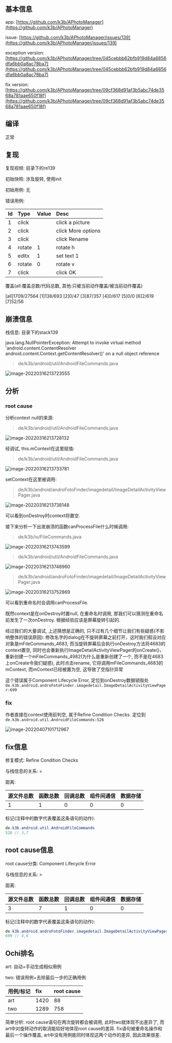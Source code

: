 ## 基本信息

app: [https://github.com/k3b/APhotoManager](https://github.com/k3b/APhotoManager)

issue: [https://github.com/k3b/APhotoManager/issues/139](https://github.com/k3b/APhotoManager/issues/139)

exception version: [https://github.com/k3b/APhotoManager/tree/045cebbb62bfb919d84a6856dfa6bb0a8ac78ba7](https://github.com/k3b/APhotoManager/tree/045cebbb62bfb919d84a6856dfa6bb0a8ac78ba7)

fix version: [https://github.com/k3b/APhotoManager/tree/09cf368d91af3b5abc74de3568a781aae650f18f](https://github.com/k3b/APhotoManager/tree/09cf368d91af3b5abc74de3568a781aae650f18f)

## 编译

正常

## 复现

复现视频: 目录下的re139

初始快照: 涉及旋转, 使用init

初始用例: 无

错误用例:

|Id|Type|Value|Desc|
|:----|:----|:----|:----|
|1|click|    |click a picture|
|2|click|    |click More options|
|3|click|    |click Rename|
|4|rotate|1|rotate h|
|5|editx|1|set text 1|
|6|rotate|0|rotate v|
|7|click|    |click OK|

覆盖(all:覆盖总数/代码总数, 其他:只被当前动作覆盖/被当前动作覆盖)

[all]1709/27564 [1]138/693 [2]0/47 [3]87/357 [4]0/617 [5]0/0 [6]2/619 [7]52/56  

## 崩溃信息

栈信息: 目录下的stack139

java.lang.NullPointerException: Attempt to invoke virtual method 'android.content.ContentResolver android.content.Context.getContentResolver()' on a null object reference

> de/k3b/android/util/AndroidFileCommands.java

![image-20220316213723555](README.assets/image-20220316213723555.png)

## 分析

### root cause

分析context null的来源:

> de/k3b/android/util/AndroidFileCommands.java

![image-20220316213728132](README.assets/image-20220316213728132.png)

经调试, this.mContext在这里赋值:

> de/k3b/android/util/AndroidFileCommands.java

![image-20220316213733781](README.assets/image-20220316213733781.png)

setContext在这里被调用: 

> de/k3b/android/androFotoFinder/imagedetail/ImageDetailActivityViewPager.java

![image-20220316213738148](README.assets/image-20220316213738148.png)

可以看到onDestroy时context将置空.

接下来分析一下出发崩溃的函数canProcessFile什么时候调用:

> de/k3b/io/FileCommands.java

![image-20220316213743599](README.assets/image-20220316213743599.png)

> de/k3b/android/util/AndroidFileCommands.java

![image-20220316213748960](README.assets/image-20220316213748960.png)

> de/k3b/android/androFotoFinder/imagedetail/ImageDetailActivityViewPager.java

![image-20220316213752869](README.assets/image-20220316213752869.png)

可以看到重命名时会调用canProcessFile.

既然context是在onDestroy时置null, 在重命名时调用, 那我们可以猜测在重命名前发生了一次onDestroy. 根据经验应该是屏幕旋转引起的. 

经过我们的大量调试, 上述猜想是正确的, 只不过有几个细节让我们有些疑惑(不影响整体的错误原因):  修改名字的dialog在不旋转屏幕之前打开，这时我们假设对应对象是mFileCommands_4683, 而当旋转屏幕后会执行onDestroy方法将4683的context置空, 同时也会重新执行ImageDetailActivityViewPager的onCreate()，重新创建一个mFileCommands_4982(为什么是重新创建了一个, 而不是在4683上onCreate令我们疑惑), 此时点击rename, 它将调用mFileCommands_4683的mContext, 而mContext已经被置为空, 这导致了空指针异常

这个错误属于Component Lifecycle Error, 定位到onDestroy数据销毁处`de.k3b.android.androFotoFinder.imagedetail.ImageDetailActivityViewPager:699`

### fix

作者直接在context使用前判空, 属于Refine Condition Checks. 定位到`de.k3b.android.util.AndroidFileCommands:526`

![image-20220407101712967](README.assets/image-20220407101712967.png)

## fix信息

修复模式: Refine Condition Checks

与栈信息的关系: =

距离:

|源文件总数|函数总数|回调总数|组件间通信|数据存储|
|:----|:----|:----|:----|:----|
|1|1|0|0|0|

标记(注释中的数字代表覆盖这条语句的动作):

```java
de.k3b.android.util.AndroidFileCommands
526 // 3,7
```
## root cause信息

root cause分类: Component Lifecycle Error

与栈信息的关系: >

距离:

|源文件总数|函数总数|回调总数|组件间通信|数据存储|
|:----|:----|:----|:----|:----|
|3|7|1|0|0|

标记(注释中的数字代表覆盖这条语句的动作):

```java
de.k3b.android.androFotoFinder.imagedetail.ImageDetailActivityViewPager
699 // 4,6
```
## Ochi排名

art: 自动+手动生成相似用例

two: 错误用例+去除最后一步的正确用例

|用例/标记|fix|root cause|
|:----|:----|:----|
|art|1420|88|
|two|1289|758|

简单分析: root cause语句在两次旋转都会被调用, 此时two就体现不出差异了, 而art中对旋转动作的取消能较好地体现root cause的差异. fix语句被重命名操作和最后一个操作覆盖, art中没有用例能同时体现这两个动作的差异, 因此效果很差.

